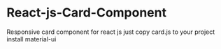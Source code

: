 # React-js-Card-Component
Responsive card component for react js
just copy card.js to your project install material-ui 

